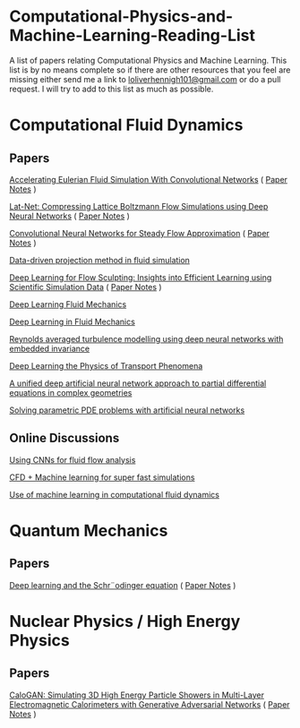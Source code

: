 # Computational-Physics-and-Machine-Learning-Reading-List

A list of papers relating Computational Physics and Machine Learning. This list is by no means complete so if there are other resources that you feel are missing either send me a link to loliverhennigh101@gmail.com or do a pull request. I will try to add to this list as much as possible.

# Computational Fluid Dynamics

## Papers

[Accelerating Eulerian Fluid Simulation With Convolutional Networks](https://arxiv.org/pdf/1607.03597.pdf) ( [Paper Notes](notes/Accelerating-Eulerian-Fluid-Simulation-With-Convolutional-Networks.md) )

[Lat-Net: Compressing Lattice Boltzmann Flow Simulations using Deep Neural Networks](https://arxiv.org/pdf/1705.09036.pdf) ( [Paper Notes](notes/Lat-Net:-Compressing-Lattice-Boltzmann-Flow-Simulations-using-Deep-Neural-Networks.md) )


[Convolutional Neural Networks for Steady Flow Approximation](https://autodeskresearch.com/publications/convolutional-neural-networks-steady-flow-approximation) ( [Paper Notes](notes/Convolutional-Neural-Networks-for-Steady-Flow-Approximation.md) )

[Data-driven projection method in fluid simulation](http://onlinelibrary.wiley.com/doi/10.1002/cav.1695/full)

[Deep Learning for Flow Sculpting: Insights into Efficient Learning using Scientific Simulation Data](https://www.nature.com/articles/srep46368) ( [Paper Notes](notes/Deep-Learning-for-Flow-Sculpting:-Insights-into-Efficient-Learning-using-Scientific-Simulation-Data.md) )

[Deep Learning Fluid Mechanics](http://meetings.aps.org/Meeting/DFD17/Session/E31.4)

[Deep Learning in Fluid Mechanics](https://www.cambridge.org/core/journals/journal-of-fluid-mechanics/article/deep-learning-in-fluid-dynamics/F2EDDAB89563DE5157FC4B8342AD9C70)

[Reynolds averaged turbulence modelling using deep neural networks with embedded invariance](https://www.cambridge.org/core/journals/journal-of-fluid-mechanics/article/reynolds-averaged-turbulence-modelling-using-deep-neural-networks-with-embedded-invariance/0B280EEE89C74A7BF651C422F8FBD1EB)

[Deep Learning the Physics of Transport Phenomena](https://arxiv.org/abs/1709.02432)

[A unified deep artificial neural network approach to partial differential equations in complex geometries](https://arxiv.org/pdf/1711.06464.pdf)

[Solving parametric PDE problems with artificial neural networks](https://arxiv.org/pdf/1707.03351.pdf)



## Online Discussions

[Using CNNs for fluid flow analysis](https://www.reddit.com/r/MachineLearning/comments/5d70it/discussion_using_cnns_for_fluid_flow_analysis/?st=j6ibnq5r&sh=bf9e9f73)

[CFD + Machine learning for super fast simulations](https://www.reddit.com/r/CFD/comments/5n91uz/cfd_machine_learning_for_super_fast_simulations/?st=j6iayhgh&sh=da62f296)

[Use of machine learning in computational fluid dynamics](https://scicomp.stackexchange.com/questions/20644/use-of-machine-learning-in-computational-fluid-dynamics)

# Quantum Mechanics

## Papers

[Deep learning and the Schr¨odinger equation](https://arxiv.org/pdf/1703.01361.pdf) ( [Paper Notes](notes/Deep-learning-and-the-Schrodinger-equation.md) )

# Nuclear Physics /  High Energy Physics

## Papers

[CaloGAN: Simulating 3D High Energy Particle Showers in Multi-Layer Electromagnetic Calorimeters with Generative Adversarial Networks](https://arxiv.org/abs/1705.02355) ( [Paper Notes](notes/CaloGAN:-Simulating-3D-High-Energy-Particle-Showers-in-Multi-Layer-Electromagnetic-Calorimeters-with-Generative-Adversarial-Networks.md) )


